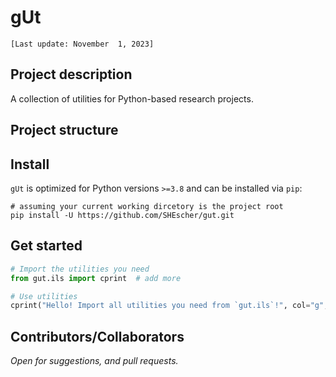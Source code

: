# gUt

`[Last update: November  1, 2023]`

## Project description

A collection of utilities for Python-based research projects.

## Project structure

## Install

`gUt` is optimized for Python versions  `>=3.8` and can be installed via `pip`:

```shell
# assuming your current working dircetory is the project root
pip install -U https://github.com/SHEscher/gut.git
```

## Get started
```python
# Import the utilities you need
from gut.ils import cprint  # add more

# Use utilities
cprint("Hello! Import all utilities you need from `gut.ils`!", col="g", fm="b")
```

## Contributors/Collaborators
*Open for suggestions, and pull requests.*